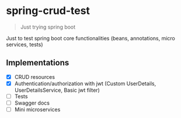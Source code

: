 # spring-crud-test
> Just trying spring boot

Just to test spring boot core functionalities (beans, annotations, micro services, tests)

## Implementations

- [x] CRUD resources
- [x] Authentication/authorization with jwt (Custom UserDetails, UserDetailsService, Basic jwt filter)
- [ ] Tests
- [ ] Swagger docs
- [ ] Mini microservices
